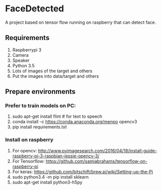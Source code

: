# FaceDetected
A project based on tensor flow running on raspberry that can detect face.

## Requirements
1. Raspberrypi 3
2. Camera
3. Speaker
4. Python 3.5
5. Lots of images of the target and others
6. Put the images into data/target and others
  
## Prepare environments
### Prefer to train models on PC:
1. sudo apt-get install flint # for text to speech
2. conda install -c https://conda.anaconda.org/menpo opencv3
3. pip install requirements.txt

### Install on raspberry
1. For opencv:
http://www.pyimagesearch.com/2016/04/18/install-guide-raspberry-pi-3-raspbian-jessie-opencv-3/
2. For Tensorflow:
https://github.com/samjabrahams/tensorflow-on-raspberry-pi
3. For keras:
https://github.com/bitschift/brew.ai/wiki/Setting-up-the-Pi
4. sudo python3.4 -m pip install sklearn
5. sudo apt-get install python3-h5py
